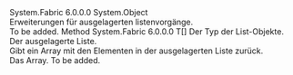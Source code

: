 <Type Name="PagedListHelper" FullName="System.Fabric.Query.PagedListHelper">
  <TypeSignature Language="C#" Value="public static class PagedListHelper" />
  <TypeSignature Language="ILAsm" Value=".class public auto ansi abstract sealed beforefieldinit PagedListHelper extends System.Object" />
  <TypeSignature Language="DocId" Value="T:System.Fabric.Query.PagedListHelper" />
  <TypeSignature Language="VB.NET" Value="Public Module PagedListHelper" />
  <TypeSignature Language="F#" Value="type PagedListHelper = class" />
  <AssemblyInfo>
    <AssemblyName>System.Fabric</AssemblyName>
    <AssemblyVersion>6.0.0.0</AssemblyVersion>
  </AssemblyInfo>
  <Base>
    <BaseTypeName>System.Object</BaseTypeName>
  </Base>
  <Interfaces />
  <Docs>
    <summary>
      <para>
            Erweiterungen für ausgelagerten listenvorgänge.
            </para>
    </summary>
    <remarks>To be added.</remarks>
  </Docs>
  <Members>
    <Member MemberName="ToArray&lt;T&gt;">
      <MemberSignature Language="C#" Value="public static T[] ToArray&lt;T&gt; (this System.Fabric.Query.PagedList&lt;T&gt; list);" />
      <MemberSignature Language="ILAsm" Value=".method public static hidebysig !!T[] ToArray&lt;T&gt;(class System.Fabric.Query.PagedList`1&lt;!!T&gt; list) cil managed" />
      <MemberSignature Language="DocId" Value="M:System.Fabric.Query.PagedListHelper.ToArray``1(System.Fabric.Query.PagedList{``0})" />
      <MemberSignature Language="VB.NET" Value="&lt;Extension()&gt;&#xA;Public Function ToArray(Of T) (list As PagedList(Of T)) As T()" />
      <MemberSignature Language="F#" Value="static member ToArray : System.Fabric.Query.PagedList&lt;'T&gt; -&gt; 'T[]" Usage="System.Fabric.Query.PagedListHelper.ToArray list" />
      <MemberType>Method</MemberType>
      <AssemblyInfo>
        <AssemblyName>System.Fabric</AssemblyName>
        <AssemblyVersion>6.0.0.0</AssemblyVersion>
      </AssemblyInfo>
      <ReturnValue>
        <ReturnType>T[]</ReturnType>
      </ReturnValue>
      <TypeParameters>
        <TypeParameter Name="T" />
      </TypeParameters>
      <Parameters>
        <Parameter Name="list" Type="System.Fabric.Query.PagedList&lt;T&gt;" RefType="this" />
      </Parameters>
      <Docs>
        <typeparam name="T">
          <para>Der Typ der List-Objekte.</para>
        </typeparam>
        <param name="list">
          <para>Der ausgelagerte Liste.</para>
        </param>
        <summary>
          <para>
            Gibt ein Array mit den Elementen in der ausgelagerten Liste zurück.
            </para>
        </summary>
        <returns>
          <para>Das Array.</para>
        </returns>
        <remarks>To be added.</remarks>
      </Docs>
    </Member>
  </Members>
</Type>
